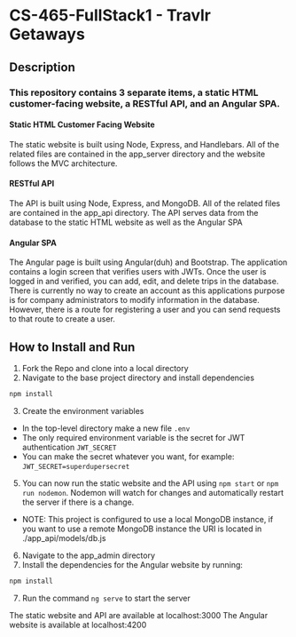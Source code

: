# CS-465-FullStack1 - Travlr Getaways

## Description

### This repository contains 3 separate items, a static HTML customer-facing website, a RESTful API, and an Angular SPA.

#### Static HTML Customer Facing Website

The static website is built using Node, Express, and Handlebars. All of the related files are contained in the app_server directory and the website follows the MVC architecture.

#### RESTful API

The API is built using Node, Express, and MongoDB. All of the related files are contained in the app_api directory. The API serves data from the database to the static HTML website as well as the Angular SPA

#### Angular SPA

The Angular page is built using Angular(duh) and Bootstrap. The application contains a login screen that verifies users with JWTs. Once the user is logged in and verified, you can add, edit, and delete trips in the database. There is currently no way to create an account as this applications purpose is for company administrators to modify information in the database. However, there is a route for registering a user and you can send requests to that route to create a user.

## How to Install and Run

1. Fork the Repo and clone into a local directory
2. Navigate to the base project directory and install dependencies

```Bash
npm install
```

3. Create the environment variables
  * In the top-level directory make a new file `.env`
  * The only required environment variable is the secret for JWT authentication `JWT_SECRET`
  * You can make the secret whatever you want, for example: `JWT_SECRET=superdupersecret`
5. You can now run the static website and the API using `npm start` or `npm run nodemon`. Nodemon will watch for changes and automatically restart the server if there is a change.
  * NOTE: This project is configured to use a local MongoDB instance, if you want to use a remote MongoDB instance the URI is located in ./app_api/models/db.js

6. Navigate to the app_admin directory
7. Install the dependencies for the Angular website by running:

```Bash
npm install
```

7. Run the command `ng serve` to start the server

The static website and API are available at localhost:3000
The Angular website is available at localhost:4200
